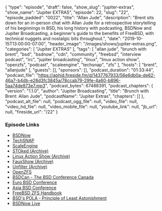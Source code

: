{
  "type": "episode",
  "draft": false,
  "show_slug": "jupiter-extras",
  "show_name": "Jupiter EXTRAS",
  "episode": 22,
  "slug": "22",
  "episode_padded": "0022",
  "title": "Allan Jude",
  "description": "Brent sits down for an in-person chat with Allan Jude for a retrospective storytelling of his beginnings in BSD, his long history with podcasting, BSDNow and Jupiter Broadcasting, a beginner's guide to the benefits of FreeBSD, with technical nuggets and nostalgic bits throughout.",
  "date": "2019-10-15T13:00:00-07:00",
  "header_image": "/images/shows/jupiter-extras.png",
  "categories": [
    "Jupiter EXTRAS"
  ],
  "tags": [
    "allan jude",
    "brunch with brent",
    "bsd",
    "bsdnow",
    "cdn",
    "community",
    "freebsd",
    "interview podcast",
    "irc",
    "jupiter broadcasting",
    "linux",
    "linux action show",
    "openzfs",
    "podcast",
    "scaleengine",
    "techsnap",
    "zfs"
  ],
  "hosts": [
    "brent",
    "allanjude"
  ],
  "guests": [],
  "sponsors": [],
  "podcast_duration": "01:33:44",
  "podcast_file": "https://aphid.fireside.fm/d/1437767933/56e6db0a-de62-46a7-b4db-e28d3fc3845a/78ccab79-29fe-4a60-b896-5aa74de873e7.mp3",
  "podcast_bytes": 67488391,
  "podcast_chapters": {
    "version": "1.1.0",
    "author": "Jupiter Broadcasting",
    "title": "Brunch with Brent: Allan Jude",
    "podcastName": "Jupiter Extras",
    "chapters": []
  },
  "podcast_alt_file": null,
  "podcast_ogg_file": null,
  "video_file": null,
  "video_hd_file": null,
  "video_mobile_file": null,
  "youtube_link": null,
  "jb_url": null,
  "fireside_url": "/22"
}


### Episode Links

  * [BSDNow](https://www.bsdnow.tv/ "BSDNow")
  * [TechSNAP](https://techsnap.systems/ "TechSNAP")
  * [ScaleEngine](https://www.scaleengine.com/ "ScaleEngine")
  * [STOked (Archive)](https://www.jupiterbroadcasting.com/show/stoked/ "STOked \(Archive\)")
  * [Linux Action Show (Archive)](https://www.jupiterbroadcasting.com/show/linuxactionshow/ "Linux Action Show \(Archive\)")
  * [FauxShow (Archive)](https://www.jupiterbroadcasting.com/show/fauxshow/ "FauxShow \(Archive\)")
  * [Unfilter (Archive)](https://www.jupiterbroadcasting.com/show/unfilter/ "Unfilter \(Archive\)")
  * [OpenZFS](http://www.open-zfs.org/ "OpenZFS")
  * [BSDCan - The BSD Conference Canada](https://www.bsdcan.org/ "BSDCan - The BSD Conference Canada")
  * [Euro BSD Conference](https://eurobsdcon.org/ "Euro BSD Conference")
  * [Asia BSD Conference](https://asiabsdcon.org/ "Asia BSD Conference")
  * [FreeBSD ZFS Handbook](https://www.freebsd.org/doc/handbook/zfs.html "FreeBSD ZFS Handbook")
  * [BSD's POLA - Principle of Least Astonishment ](https://www.freebsd.org/doc/en_US.ISO8859-1/books/handbook/freebsd-glossary.html#pola-glossary "BSD's POLA - Principle of Least Astonishment ")
  * [BSDNow Live](https://www.bsdnow.tv/live "BSDNow Live")


